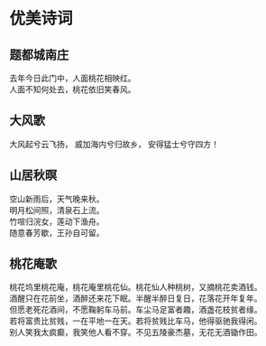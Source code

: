 # 优美诗词

## 题都城南庄<Badge text="崔护" type="tip"/>

去年今日此门中，人面桃花相映红。  
人面不知何处去，桃花依旧笑春风。

## 大风歌<Badge text="刘邦" type="tip"/>

大风起兮云飞扬，
威加海内兮归故乡，
安得猛士兮守四方！

## 山居秋暝<Badge text="王维" type="tip"/>

空山新雨后，天气晚来秋。  
明月松间照，清泉石上流。  
竹喧归浣女，莲动下渔舟。  
随意春芳歇，王孙自可留。

## 桃花庵歌<Badge text="唐寅" type="tip"/>

桃花坞里桃花庵，桃花庵里桃花仙。桃花仙人种桃树，又摘桃花卖酒钱。  
酒醒只在花前坐，酒醉还来花下眠。半醒半醉日复日，花落花开年复年。  
但愿老死花酒间，不愿鞠躬车马前。车尘马足富者趣，酒盏花枝贫者缘。  
若将富贵比贫贱，一在平地一在天。若将贫贱比车马，他得驱驰我得闲。  
别人笑我太疯癫，我笑他人看不穿。不见五陵豪杰墓，无花无酒锄作田。
